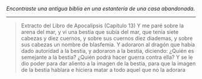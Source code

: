 _Encontraste una antigua biblia en una estantería de una casa abandonada._

---

> Extracto del Libro de Apocalipsis (Capítulo 13)
> Y me paré sobre la arena del mar, y vi una bestia que subía del mar, que tenía siete cabezas y diez cuernos, y sobre sus cuernos diez diademas, y sobre sus cabezas un nombre de blasfemia.
> Y adoraron al dragón que había dado autoridad a la bestia, y adoraron a la bestia, diciendo: ¿Quién es semejante a la bestia? ¿Quién podrá hacer guerra contra ella?
> Y se le dio poder para dar aliento a la imagen de la bestia, para que la imagen de la bestia hablara e hiciera matar a todo aquel que no la adorara
